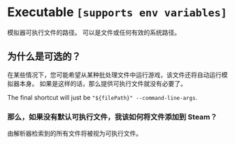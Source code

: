 # Executable `[supports env variables]`

模拟器可执行文件的路径。 可以是文件或任何有效的系统路径。

## 为什么是可选的？

在某些情况下，您可能希望从某种批处理文件中运行游戏，该文件还将自动运行模拟器本身。 如果是这样的话，那么提供可执行文件就没有必要了。

The final shortcut will just be `"${filePath}" --command-line-args`.

### 那么，如果没有默认可执行文件，我该如何将文件添加到 Steam？

由解析器检索到的所有文件将被视为可执行文件。

